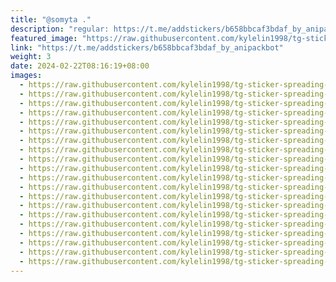 ```yaml
---
title: "@somyta ."
description: "regular: https://t.me/addstickers/b658bbcaf3bdaf_by_anipackbot"
featured_image: "https://raw.githubusercontent.com/kylelin1998/tg-sticker-spreading-worldwide-images/main/img/94d30254-4bd9-4294-8e21-df8d88b764fd.jpg"
link: "https://t.me/addstickers/b658bbcaf3bdaf_by_anipackbot"
weight: 3
date: 2024-02-22T08:16:19+08:00
images:
  - https://raw.githubusercontent.com/kylelin1998/tg-sticker-spreading-worldwide-images/main/img/94d30254-4bd9-4294-8e21-df8d88b764fd.jpg
  - https://raw.githubusercontent.com/kylelin1998/tg-sticker-spreading-worldwide-images/main/img/6dcb53c1-97f8-4cdc-a3cf-ece3dd6bfffe.jpg
  - https://raw.githubusercontent.com/kylelin1998/tg-sticker-spreading-worldwide-images/main/img/a4c9f924-843b-4a36-9c1c-7b065671a2c2.jpg
  - https://raw.githubusercontent.com/kylelin1998/tg-sticker-spreading-worldwide-images/main/img/ba2400a7-dcb6-4981-9761-8882ccd2e98c.jpg
  - https://raw.githubusercontent.com/kylelin1998/tg-sticker-spreading-worldwide-images/main/img/5c48b56e-6f5b-45c9-a444-5bbb4962dda8.jpg
  - https://raw.githubusercontent.com/kylelin1998/tg-sticker-spreading-worldwide-images/main/img/c89bedda-688d-4799-ba95-9d7bcf09d5f9.jpg
  - https://raw.githubusercontent.com/kylelin1998/tg-sticker-spreading-worldwide-images/main/img/9ee378d4-4351-4aee-947b-c3e23d76c329.jpg
  - https://raw.githubusercontent.com/kylelin1998/tg-sticker-spreading-worldwide-images/main/img/729aea3a-c045-412f-9e7d-e79689271313.jpg
  - https://raw.githubusercontent.com/kylelin1998/tg-sticker-spreading-worldwide-images/main/img/3b597cb7-a5ab-43dc-9fa2-b421eb122602.jpg
  - https://raw.githubusercontent.com/kylelin1998/tg-sticker-spreading-worldwide-images/main/img/6fd7a892-e049-4e93-a8a2-ed15e5ed98ad.jpg
  - https://raw.githubusercontent.com/kylelin1998/tg-sticker-spreading-worldwide-images/main/img/b0b3b2db-4cca-403d-9c29-b78a2d1496cd.jpg
  - https://raw.githubusercontent.com/kylelin1998/tg-sticker-spreading-worldwide-images/main/img/b3840ad0-5b26-4bbe-b153-307e71a8e3c5.jpg
  - https://raw.githubusercontent.com/kylelin1998/tg-sticker-spreading-worldwide-images/main/img/b73a0470-787a-4711-bd2d-536ec5442d05.jpg
  - https://raw.githubusercontent.com/kylelin1998/tg-sticker-spreading-worldwide-images/main/img/9b3bfb88-bdb2-4299-9c67-e19533b8df84.jpg
  - https://raw.githubusercontent.com/kylelin1998/tg-sticker-spreading-worldwide-images/main/img/40df2e9b-6a57-4f3a-b25a-5d3fb4528cd8.jpg
  - https://raw.githubusercontent.com/kylelin1998/tg-sticker-spreading-worldwide-images/main/img/0b1d7ddd-9c5b-4d00-b4d0-913383ef29d2.jpg
  - https://raw.githubusercontent.com/kylelin1998/tg-sticker-spreading-worldwide-images/main/img/c60d2b08-4017-4455-ae0e-872513692a2b.jpg
  - https://raw.githubusercontent.com/kylelin1998/tg-sticker-spreading-worldwide-images/main/img/7c6c9a9a-9094-4063-af32-f3e185ded74d.jpg
  - https://raw.githubusercontent.com/kylelin1998/tg-sticker-spreading-worldwide-images/main/img/916be66a-594b-4b60-b6cb-979fa86f2a16.jpg
  - https://raw.githubusercontent.com/kylelin1998/tg-sticker-spreading-worldwide-images/main/img/b7ed85e6-cbfb-429b-bc72-5c88e838a963.jpg
---
```

